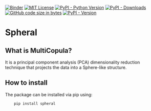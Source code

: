 [![Binder](https://mybinder.org/badge_logo.svg)](https://mybinder.org/v2/gh/MauricioSalazare/spheral/master?urlpath=lab/tree/examples)
[![MIT License](https://img.shields.io/badge/License-MIT-yellow)](https://github.com/MauricioSalazare/spheral/blob/master/LICENSE)
[![PyPI - Python Version](https://img.shields.io/pypi/pyversions/multicopula)](https://pypi.python.org/pypi/spheral/)
[![PyPI - Downloads](https://img.shields.io/pypi/dm/multicopula)](https://pypi.python.org/pypi/spheral/)
[![GitHub code size in bytes](https://img.shields.io/github/languages/code-size/MauricioSalazare/spheral)]((https://github.com/MauricioSalazare/spheral))
[![PyPI - Version](https://img.shields.io/pypi/v/spheral)](https://pypi.python.org/pypi/spheral/)

# Spheral
## What is MultiCopula?
It is a principal component analysis (PCA) dimensionality reduction technique that projects the data into a Sphere-like
structure.

## How to install
The package can be installed via pip using:

```shell
    pip install spheral
```